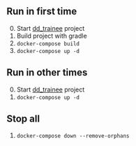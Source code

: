 ## Run in first time
0. Start [dd_trainee](https://github.com/rumbletomato/dd_trainee) project
1. Build project with gradle
2. `docker-compose build`
3. `docker-compose up -d`

## Run in other times
0. Start [dd_trainee](https://github.com/rumbletomato/dd_trainee) project
1. `docker-compose up -d`

## Stop all
1. `docker-compose down --remove-orphans`